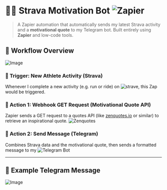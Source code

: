 # 🏃‍♂️ Strava Motivation Bot ![Zapier](https://img.shields.io/badge/built_with-Zapier-orange?logo=zapier)

> A Zapier automation that automatically sends my latest Strava activity and a **motivational quote** to my Telegram bot.
> Built entirely using **Zapier** and low-code tools.


## 🔁 Workflow Overview

![Image](https://github.com/user-attachments/assets/8ebe6cc6-58e1-4593-b64d-0044264b85dd)

### 🔹 Trigger: New Athlete Activity (Strava)
Whenever I complete a new activity (e.g. run or ride) on ![strave](https://img.shields.io/badge/Strava-orange?logo=strava), this Zap would be triggered.

### 🔹 Action 1: Webhook GET Request (Motivational Quote API)
Zapier sends a GET request to a quotes API (like [zenquotes.io](https://zenquotes.io) or similar) to retrieve an inspirational quote.
![Zenquotes](https://img.shields.io/badge/zenquotes.io-blue?logo=zenquotes)
### 🔹 Action 2: Send Message (Telegram)
Combines Strava data and the motivational quote, then sends a formatted message to my ![Telegram Bot](https://img.shields.io/badge/Telegram-Bot-blue?logo=telegram)

---

## 📲 Example Telegram Message
![Image](https://github.com/user-attachments/assets/ca41da15-ddc1-4bea-97ce-df3f192d0238)
